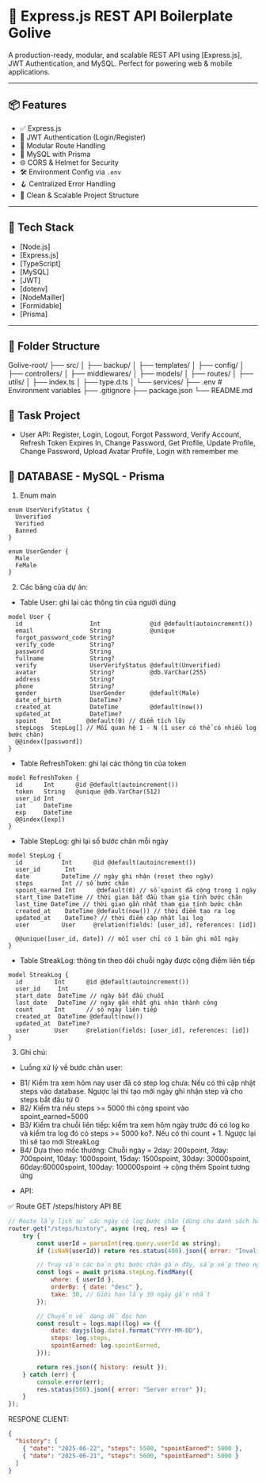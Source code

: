 # 🚀 Express.js REST API Boilerplate Golive

A production-ready, modular, and scalable REST API using [Express.js], JWT Authentication, and MySQL. Perfect for powering web & mobile applications.

---

## 📦 Features

- ✅ Express.js
- 🔐 JWT Authentication (Login/Register)
- 🔄 Modular Route Handling
- 🧱 MySQL with Prisma
- 🌐 CORS & Helmet for Security
- 🛠️ Environment Config via `.env`
- 🪝 Centralized Error Handling
- 📁 Clean & Scalable Project Structure

---

## 🧬 Tech Stack

- [Node.js]
- [Express.js]
- [TypeScript]
- [MySQL]
- [JWT]
- [dotenv]
- [NodeMailler]
- [Formidable]
- [Prisma]

---

## 📁 Folder Structure

Golive-root/
├── src/
│ ├── backup/
│ ├── templates/
│ ├── config/
│ ├── controllers/
│ ├── middlewares/
│ ├── models/
│ ├── routes/
│ ├── utils/
│ ├── index.ts
│ ├── type.d.ts
│ └── services/
├── .env # Environment variables
├── .gitignore
├── package.json
└── README.md

## 🧬 Task Project

- User API: Register, Login, Logout, Forgot Password, Verify Account, Refresh Token Expires In, Change Password, Get Profile, Update Profile, Change Password, Upload Avatar Profile, Login with remember me

## 📁 DATABASE - MySQL - Prisma

1. Enum main

```prisma
enum UserVerifyStatus {
  Unverified
  Verified
  Banned
}

enum UserGender {
  Male
  FeMale
}

```

2. Các bảng của dự án:

- Table User: ghi lại các thông tin của người dùng

```prisma
model User {
  id                   Int              @id @default(autoincrement())
  email                String           @unique
  forgot_password_code String?
  verify_code          String?
  password             String
  fullname             String?
  verify               UserVerifyStatus @default(Unverified)
  avatar               String?          @db.VarChar(255)
  address              String?
  phone                String?
  gender               UserGender       @default(Male)
  date_of_birth        DateTime?
  created_at           DateTime         @default(now())
  updated_at           DateTime?
  spoint    Int       @default(0) // điểm tích lũy
  stepLogs  StepLog[] // Mối quan hệ 1 - N (1 user có thể có nhiều log bước chân)
  @@index([password])
}
```

- Table RefreshToken: ghi lại các thông tin của token

```prisma
model RefreshToken {
  id      Int      @id @default(autoincrement())
  token   String   @unique @db.VarChar(512)
  user_id Int
  iat     DateTime
  exp     DateTime
  @@index([exp])
}
```

- Table StepLog: ghi lại số bước chân mỗi ngày

```prisma
model StepLog {
  id           Int      @id @default(autoincrement())
  user_id       Int
  date         DateTime // ngày ghi nhận (reset theo ngày)
  steps        Int // số bước chân
  spoint_earned Int      @default(0) // số spoint đã cộng trong 1 ngày
  start_time DateTime // thời gian bắt đầu tham gia tính bước chân
  last_time DateTime // thời gian gần nhất tham gia tính bước chân
  created_at    DateTime @default(now()) // thời điểm tạo ra log
  updated_at    DateTime? // thời điểm cập nhật lại log
  user         User     @relation(fields: [user_id], references: [id])

  @@unique([user_id, date]) // mỗi user chỉ có 1 bản ghi mỗi ngày
}
```

- Table StreakLog: thông tin theo dõi chuỗi ngày được cộng điểm liên tiếp

```prisma
model StreakLog {
  id         Int      @id @default(autoincrement())
  user_id     Int
  start_date  DateTime // ngày bắt đầu chuỗi
  last_date   DateTime // ngày gần nhất ghi nhận thành công
  count      Int      // số ngày liên tiếp
  created_at  DateTime @default(now())
  updated_at  DateTime?
  user       User     @relation(fields: [user_id], references: [id])
}
```

3. Ghi chú:

- Luồng xử lý về bước chân user:

* B1/ Kiểm tra xem hôm nay user đã có step log chưa: Nếu có thì cập nhật steps vào database. Ngược lại thì tạo mới ngày ghi nhận step và cho steps bắt đầu từ 0
* B2/ Kiểm tra nếu steps >= 5000 thì cộng spoint vào spoint_earned=5000
* B3/ Kiểm tra chuỗi liên tiếp: kiểm tra xem hôm ngày trước đó có log ko và kiểm tra log đó có steps >= 5000 ko?. Nếu có thì count + 1. Ngược lại thì sẽ tạo mới StreakLog
* B4/ Dựa theo mốc thưởng: Chuỗi ngày = 2day: 200spoint, 7day: 700spoint, 10day: 1000spoint, 15day: 1500spoint, 30day: 30000spoint, 60day:60000spoint, 100day: 100000spoint → cộng thêm Spoint tương ứng

- API:

✅ Route GET /steps/history
API BE

```js
// Route lấy lịch sử các ngày có log bước chân (dùng cho danh sách hoạt động)
router.get("/steps/history", async (req, res) => {
	try {
		const userId = parseInt(req.query.userId as string);
		if (isNaN(userId)) return res.status(400).json({ error: "Invalid userId" });

		// Truy vấn các bản ghi bước chân gần đây, sắp xếp theo ngày mới nhất
		const logs = await prisma.stepLog.findMany({
			where: { userId },
			orderBy: { date: "desc" },
			take: 30, // Giới hạn lấy 30 ngày gần nhất
		});

		// Chuyển về dạng dễ đọc hơn
		const result = logs.map((log) => ({
			date: dayjs(log.date).format("YYYY-MM-DD"),
			steps: log.steps,
			spointEarned: log.spointEarned,
		}));

		return res.json({ history: result });
	} catch (err) {
		console.error(err);
		res.status(500).json({ error: "Server error" });
	}
});

```

RESPONE CLIENT:

```json
{
  "history": [
    { "date": "2025-06-22", "steps": 5500, "spointEarned": 5000 },
    { "date": "2025-06-21", "steps": 5600, "spointEarned": 5000 }
  ]
}
```
